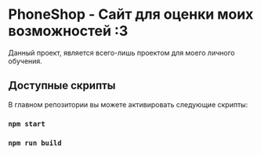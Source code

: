 # PhoneShop - Сайт для оценки моих возможностей :3

Данный проект, является всего-лишь проектом для моего личного обучения.

## Доступные скрипты

В главном репозитории вы можете активировать следующие скрипты:

### `npm start`
### `npm run build`

